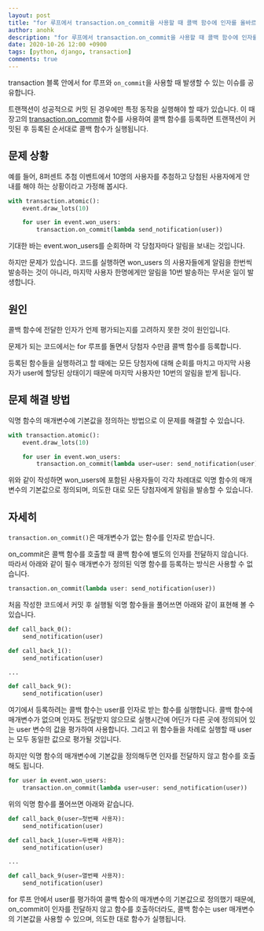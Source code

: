 ```yaml
---
layout: post
title: "for 루프에서 transaction.on_commit을 사용할 때 콜백 함수에 인자를 올바르게 넘기는 방법"
author: anohk
description: "for 루프에서 transaction.on_commit을 사용할 때 콜백 함수에 인자를 올바르게 넘기는 방법"
date: 2020-10-26 12:00 +0900
tags: [python, django, transaction]
comments: true
---
```


transaction 블록 안에서 for 루프와 `on_commit`을 사용할 때 발생할 수 있는 이슈를 공유합니다.

트랜잭션이 성공적으로 커밋 된 경우에만 특정 동작을 실행해야 할 때가 있습니다. 이 때 장고의 [transaction.on_commit](https://docs.djangoproject.com/en/3.1/topics/db/transactions/#django.db.transaction.on_commit) 함수를 사용하여 콜백 함수를 등록하면 트랜잭션이 커밋된 후 등록된 순서대로 콜백 함수가 실행됩니다.


## 문제 상황

예를 들어, 8퍼센트 추첨 이벤트에서 10명의 사용자를 추첨하고 당첨된 사용자에게 안내를 해야 하는 상황이라고 가정해 봅시다.

```python
with transaction.atomic():
    event.draw_lots(10) 

    for user in event.won_users:
        transaction.on_commit(lambda send_notification(user))
```

기대한 바는 event.won_users를 순회하며 각 당첨자마다 알림을 보내는 것입니다.

하지만 문제가 있습니다. 코드를 실행하면 won_users 의 사용자들에게 알림을 한번씩 발송하는 것이 아니라, 마지막 사용자 한명에게만 알림을 10번 발송하는 무서운 일이 발생합니다.


## 원인

콜백 함수에 전달한 인자가 언제 평가되는지를 고려하지 못한 것이 원인입니다.

문제가 되는 코드에서는 for 루프를 돌면서 당첨자 수만큼 콜백 함수를 등록합니다.

등록된 함수들을 실행하려고 할 때에는 모든 당첨자에 대해 순회를 마치고 마지막 사용자가 user에 할당된 상태이기 때문에 마지막 사용자만 10번의 알림을 받게 됩니다.


## 문제 해결 방법

익명 함수의 매개변수에 기본값을 정의하는 방법으로 이 문제를 해결할 수 있습니다.

```python
with transaction.atomic():
    event.draw_lots(10)

    for user in event.won_users:
        transaction.on_commit(lambda user=user: send_notification(user))
```

위와 같이 작성하면 won_users에 포함된 사용자들이 각각 차례대로 익명 함수의 매개변수의 기본값으로 정의되며, 의도한 대로 모든 당첨자에게 알림을 발송할 수 있습니다.


## 자세히

`transaction.on_commit()`은 매개변수가 없는 함수를 인자로 받습니다.

on_commit은 콜백 함수를 호출할 때 콜백 함수에 별도의 인자를 전달하지 않습니다. 따라서 아래와 같이 필수 매개변수가 정의된 익명 함수를 등록하는 방식은 사용할 수 없습니다.

```python
transaction.on_commit(lambda user: send_notification(user))
```

처음 작성한 코드에서 커밋 후 실행될 익명 함수들을 풀어쓰면 아래와 같이 표현해 볼 수 있습니다.

```python
def call_back_0():
    send_notification(user)

def call_back_1():
    send_notification(user)

...

def call_back_9():
    send_notification(user)
```

여기에서 등록하려는 콜백 함수는 user를 인자로 받는 함수를 실행합니다. 콜백 함수에 매개변수가 없으며 인자도 전달받지 않으므로 실행시간에 어딘가 다른 곳에 정의되어 있는 user 변수의 값을 평가하여 사용합니다. 그리고 위 함수들을 차례로 실행할 때 user는 모두 동일한 값으로 평가될 것입니다.

하지만 익명 함수의 매개변수에 기본값을 정의해두면 인자를 전달하지 않고 함수를 호출해도 됩니다.

```python
for user in event.won_users:
    transaction.on_commit(lambda user=user: send_notification(user))
```

위의 익명 함수를 풀어쓰면 아래와 같습니다.

```python
def call_back_0(user=첫번째 사용자):
    send_notification(user)

def call_back_1(user=두번째 사용자):
    send_notification(user)

...

def call_back_9(user=열번째 사용자):
    send_notification(user)
```

for 루프 안에서 user를 평가하여 콜백 함수의 매개변수의 기본값으로 정의했기 때문에, on_commit이 인자를 전달하지 않고 함수를 호출하더라도, 콜백 함수는 user 매개변수의 기본값을 사용할 수 있으며, 의도한 대로 함수가 실행됩니다.
